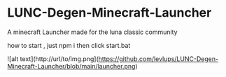# LUNC-Degen-Minecraft-Launcher
A minecraft Launcher made for the luna classic community


how to start , just npm i 
then click start.bat

![alt text](http://url/to/img.png](https://github.com/levlups/LUNC-Degen-Minecraft-Launcher/blob/main/launcher.png)


